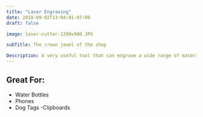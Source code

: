 ```yaml
---
title: "Laser Engraving"
date: 2018-09-02T13:04:01-07:00
draft: false

image: laser-cutter-1200x900.JPG

subTitle: The crown jewel of the shop

Description: A very useful tool that can engrave a wide range of materials.
---
```


## Great For:

- Water Bottles
- Phones
- Dog Tags
-Clipboards
